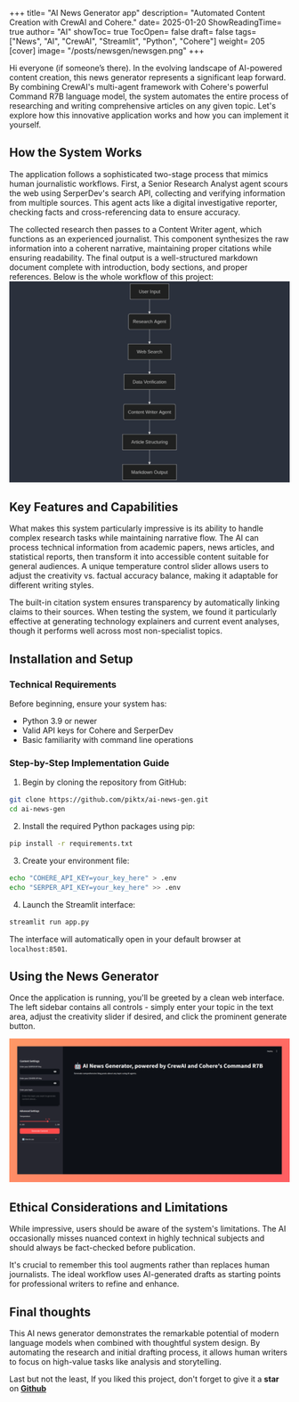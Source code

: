 +++
title= "AI News Generator app"
description= "Automated Content Creation with CrewAI and Cohere."
date= 2025-01-20
ShowReadingTime= true
author= "AI"
showToc= true
TocOpen= false
draft= false
tags= ["News", "AI", "CrewAI", "Streamlit", "Python", "Cohere"]
weight= 205
[cover]
image= "/posts/newsgen/newsgen.png"
+++

Hi everyone (if someone’s there). In the evolving landscape of AI-powered content creation, this news generator represents a significant leap forward. By combining CrewAI's multi-agent framework with Cohere's powerful Command R7B language model, the system automates the entire process of researching and writing comprehensive articles on any given topic. Let's explore how this innovative application works and how you can implement it yourself.

## How the System Works
The application follows a sophisticated two-stage process that mimics human journalistic workflows. First, a Senior Research Analyst agent scours the web using SerperDev's search API, collecting and verifying information from multiple sources. This agent acts like a digital investigative reporter, checking facts and cross-referencing data to ensure accuracy.

The collected research then passes to a Content Writer agent, which functions as an experienced journalist. This component synthesizes the raw information into a coherent narrative, maintaining proper citations while ensuring readability. The final output is a well-structured markdown document complete with introduction, body sections, and proper references. Below is the whole workflow of this project:
![](/posts/newsgen/mermaid.png)

## Key Features and Capabilities

What makes this system particularly impressive is its ability to handle complex research tasks while maintaining narrative flow. The AI can process technical information from academic papers, news articles, and statistical reports, then transform it into accessible content suitable for general audiences. A unique temperature control slider allows users to adjust the creativity vs. factual accuracy balance, making it adaptable for different writing styles.

The built-in citation system ensures transparency by automatically linking claims to their sources. When testing the system, we found it particularly effective at generating technology explainers and current event analyses, though it performs well across most non-specialist topics.

## Installation and Setup
### Technical Requirements

Before beginning, ensure your system has:
- Python 3.9 or newer
- Valid API keys for Cohere and SerperDev
- Basic familiarity with command line operations

### Step-by-Step Implementation Guide

1. Begin by cloning the repository from GitHub:
```sh
git clone https://github.com/piktx/ai-news-gen.git
cd ai-news-gen
```

2. Install the required Python packages using pip:
```bash
pip install -r requirements.txt
```

3. Create your environment file:
```bash
echo "COHERE_API_KEY=your_key_here" > .env
echo "SERPER_API_KEY=your_key_here" >> .env
```

4. Launch the Streamlit interface:
```bash
streamlit run app.py
```
The interface will automatically open in your default browser at `localhost:8501`.

## Using the News Generator

Once the application is running, you'll be greeted by a clean web interface. The left sidebar contains all controls - simply enter your topic in the text area, adjust the creativity slider if desired, and click the prominent generate button.

![](/projects/news-gen/newsgenai.png)

## Ethical Considerations and Limitations

While impressive, users should be aware of the system's limitations. The AI occasionally misses nuanced context in highly technical subjects and should always be fact-checked before publication.

It's crucial to remember this tool augments rather than replaces human journalists. The ideal workflow uses AI-generated drafts as starting points for professional writers to refine and enhance.

## Final thoughts

This AI news generator demonstrates the remarkable potential of modern language models when combined with thoughtful system design. By automating the research and initial drafting process, it allows human writers to focus on high-value tasks like analysis and storytelling.

Last but not the least, If you liked this project, don't forget to give it a **star** on **[Github](https://github.com/piktx/ai-news-gen)**